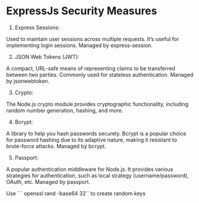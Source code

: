 # ExpressJs Security Measures

1. Express Sessions:

Used to maintain user sessions across multiple requests. It’s useful for implementing login sessions. Managed by express-session.

2. JSON Web Tokens (JWT):

A compact, URL-safe means of representing claims to be transferred between two parties. Commonly used for stateless authentication. Managed by jsonwebtoken.

3. Crypto:

The Node.js crypto module provides cryptographic functionality, including random number generation, hashing, and more.

4. Bcrypt:

A library to help you hash passwords securely. Bcrypt is a popular choice for password hashing due to its adaptive nature, making it resistant to brute-force attacks. Managed by bcrypt.

5. Passport:

A popular authentication middleware for Node.js. It provides various strategies for authentication, such as local strategy (username/password), OAuth, etc. Managed by passport.

Use ``` openssl rand -base64 32`` to create random keys
